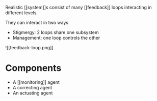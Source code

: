 Realistic [[system]]s consist of many [[feedback]] loops interacting in different levels.

They can interact in two ways

- Stigmergy: 2 loops share one subsystem
- Management: one loop controls the other

![[feedback-loop.png]]

# Components

- A [[monitoring]] agent
- A correcting agent
- An actuating agent
